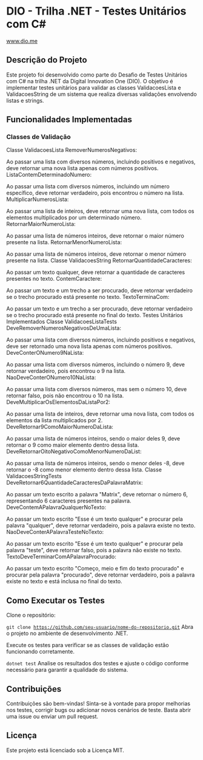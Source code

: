 # DIO - Trilha .NET - Testes Unitários com C#
www.dio.me

## Descrição do Projeto
Este projeto foi desenvolvido como parte do Desafio de Testes Unitários com C# na trilha .NET da Digital Innovation One (DIO). O objetivo é implementar testes unitários para validar as classes ValidacoesLista e ValidacoesString de um sistema que realiza diversas validações envolvendo listas e strings.

## Funcionalidades Implementadas
### Classes de Validação
Classe ValidacoesLista
RemoverNumerosNegativos:

Ao passar uma lista com diversos números, incluindo positivos e negativos, deve retornar uma nova lista apenas com números positivos.
ListaContemDeterminadoNumero:

Ao passar uma lista com diversos números, incluindo um número específico, deve retornar verdadeiro, pois encontrou o número na lista.
MultiplicarNumerosLista:

Ao passar uma lista de inteiros, deve retornar uma nova lista, com todos os elementos multiplicados por um determinado número.
RetornarMaiorNumeroLista:

Ao passar uma lista de números inteiros, deve retornar o maior número presente na lista.
RetornarMenorNumeroLista:

Ao passar uma lista de números inteiros, deve retornar o menor número presente na lista.
Classe ValidacoesString
RetornarQuantidadeCaracteres:

Ao passar um texto qualquer, deve retornar a quantidade de caracteres presentes no texto.
ContemCaractere:

Ao passar um texto e um trecho a ser procurado, deve retornar verdadeiro se o trecho procurado está presente no texto.
TextoTerminaCom:

Ao passar um texto e um trecho a ser procurado, deve retornar verdadeiro se o trecho procurado está presente no final do texto.
Testes Unitários Implementados
Classe ValidacoesListaTests
DeveRemoverNumerosNegativosDeUmaLista:

Ao passar uma lista com diversos números, incluindo positivos e negativos, deve ser retornado uma nova lista apenas com números positivos.
DeveConterONumero9NaLista:

Ao passar uma lista com diversos números, incluindo o número 9, deve retornar verdadeiro, pois encontrou o 9 na lista.
NaoDeveConterONumero10NaLista:

Ao passar uma lista com diversos números, mas sem o número 10, deve retornar falso, pois não encontrou o 10 na lista.
DeveMultiplicarOsElementosDaListaPor2:

Ao passar uma lista de inteiros, deve retornar uma nova lista, com todos os elementos da lista multiplicados por 2.
DeveRetornar9ComoMaiorNumeroDaLista:

Ao passar uma lista de números inteiros, sendo o maior deles 9, deve retornar o 9 como maior elemento dentro dessa lista.
DeveRetornarOitoNegativoComoMenorNumeroDaList:

Ao passar uma lista de números inteiros, sendo o menor deles -8, deve retornar o -8 como menor elemento dentro dessa lista.
Classe ValidacoesStringTests
DeveRetornar6QuantidadeCaracteresDaPalavraMatrix:

Ao passar um texto escrito a palavra "Matrix", deve retornar o número 6, representando 6 caracteres presentes na palavra.
DeveContemAPalavraQualquerNoTexto:

Ao passar um texto escrito "Esse é um texto qualquer" e procurar pela palavra "qualquer", deve retornar verdadeiro, pois a palavra existe no texto.
NaoDeveConterAPalavraTesteNoTexto:

Ao passar um texto escrito "Esse é um texto qualquer" e procurar pela palavra "teste", deve retornar falso, pois a palavra não existe no texto.
TextoDeveTerminarComAPalavraProcurado:

Ao passar um texto escrito "Começo, meio e fim do texto procurado" e procurar pela palavra "procurado", deve retornar verdadeiro, pois a palavra existe no texto e está inclusa no final do texto.

## Como Executar os Testes
Clone o repositório:

<code>git clone https://github.com/seu-usuario/nome-do-repositorio.git</code>
Abra o projeto no ambiente de desenvolvimento .NET.

Execute os testes para verificar se as classes de validação estão funcionando corretamente.

<code>dotnet test</code>
Analise os resultados dos testes e ajuste o código conforme necessário para garantir a qualidade do sistema.

## Contribuições
Contribuições são bem-vindas! Sinta-se à vontade para propor melhorias nos testes, corrigir bugs ou adicionar novos cenários de teste. Basta abrir uma issue ou enviar um pull request.

## Licença
Este projeto está licenciado sob a Licença MIT.
